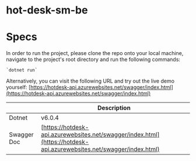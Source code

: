 # hot-desk-sm-be

# Specs

In order to run the project, please clone the repo onto your local machine, navigate to the project's root directory and run the following commands:

    `dotnet run`

Alternatively, you can visit the following URL and try out the live demo yourself:
[https://hotdesk-api.azurewebsites.net/swagger/index.html](https://hotdesk-api.azurewebsites.net/swagger/index.html)

|                  | Description                                     |
| ---------------- | ----------------------------------------------- |
| Dotnet           | v6.0.4                                          |
| Swagger Doc      | [https://hotdesk-api.azurewebsites.net/swagger/index.html](https://hotdesk-api.azurewebsites.net/swagger/index.html) |
